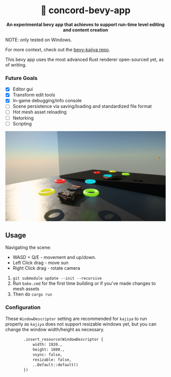 <div align="center">

# 🌳 concord-bevy-app

**An experimental bevy app that achieves to support run-time level editing and content creation**
</div>

NOTE: only tested on Windows.

For more context, check out the [bevy-kajiya repo](https://github.com/Seabass247/bevy-kajiya). 

This bevy app uses the most advanced Rust renderer open-sourced yet, as of writing.

### Future Goals
- [x] Editor gui
- [x] Transform edit tools
- [x] In-game debugging/info console
- [ ] Scene persistence via saving/loading and standardized file format
- [ ] Hot mesh asset reloading
- [ ] Netorking
- [ ] Scripting

![alt text](https://github.com/Seabass247/bevy-kajiya-playground/blob/main/screenshot.png)

## Usage

Navigating the scene:
- WASD + Q/E - movement and up/down.
- Left Click drag - move sun
- Right Click drag - rotate camera

1. `git submodule update --init --recursive`
1. Run `bake.cmd` for  the first time building or if you've made changes to mesh assets
2. Then do `cargo run`

### Configuration

These `WindowDescriptor` setting are recommended for `kajiya` to run properly as `kajiya` does not support resizable windows yet,
but you can change the window width/height as necessary.
```
        .insert_resource(WindowDescriptor {
            width: 1920.,
            height: 1080.,
            vsync: false,
            resizable: false,
            ..Default::default()
        })
```
